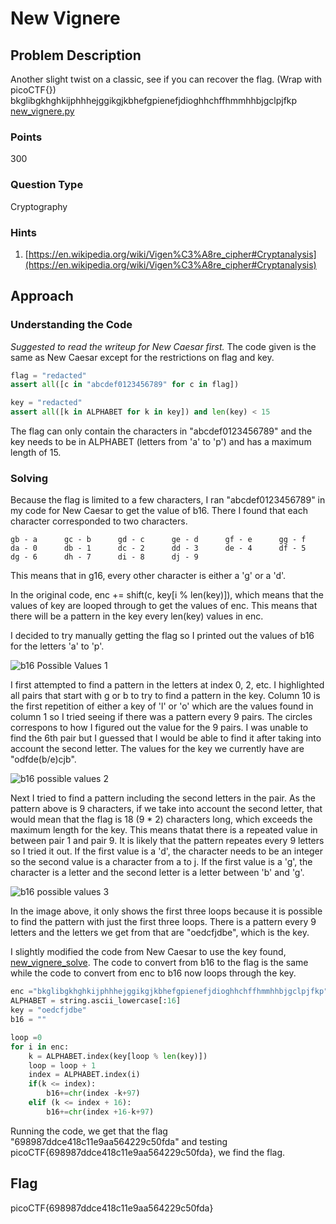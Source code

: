 # New Vignere

## Problem Description

Another slight twist on a classic, see if you can recover the flag. (Wrap with picoCTF{}) bkglibgkhghkijphhhejggikgjkbhefgpienefjdioghhchffhmmhhbjgclpjfkp [new_vignere.py](https://github.com/vivian-dai/PicoCTF2021-Writeup/blob/main/Cryptography/New%20Vignere/new_vignere.py)

### Points

300

### Question Type

Cryptography

### Hints

1. [https://en.wikipedia.org/wiki/Vigen%C3%A8re_cipher#Cryptanalysis](https://en.wikipedia.org/wiki/Vigen%C3%A8re_cipher#Cryptanalysis)

## Approach

### Understanding the Code

*Suggested to read the writeup for New Caesar first.* The code given is the same as New Caesar except for the restrictions on flag and key.

```python
flag = "redacted"
assert all([c in "abcdef0123456789" for c in flag])

key = "redacted"
assert all([k in ALPHABET for k in key]) and len(key) < 15
```

The flag can only contain the characters in "abcdef0123456789" and the key needs to be in ALPHABET (letters from 'a' to 'p') and has a maximum length of 15.

### Solving

Because the flag is limited to a few characters, I ran "abcdef0123456789" in my code for New Caesar to get the value of b16. There I found that each character corresponded to two characters.

```text
gb - a      gc - b      gd - c      ge - d      gf - e      gg - f
da - 0      db - 1      dc - 2      dd - 3      de - 4      df - 5
dg - 6      dh - 7      di - 8      dj - 9
```

This means that in g16, every other character is either a 'g' or a 'd'.

In the original code, enc += shift(c, key[i % len(key)]), which means that the values of key are looped through to get the values of enc. This means that there will be a pattern in the key every len(key) values in enc.

I decided to try manually getting the flag so I printed out the values of b16 for the letters 'a' to 'p'.

![b16 Possible Values 1](https://github.com/vivian-dai/PicoCTF2021-Writeup/blob/main/Cryptography/New%20Vignere/B16%20Possible%20Values%201.png)

I first attempted to find a pattern in the letters at index 0, 2, etc. I highlighted all pairs that start with g or b to try to find a pattern in the key. Column 10 is the first repetition of either a key of 'l' or 'o' which are the values found in column 1 so I tried seeing if there was a pattern every 9 pairs. The circles correspons to how I figured out the value for the 9 pairs. I was unable to find the 6th pair but I guessed that I would be able to find it after taking into account the second letter. The values for the key we currently have are "odfde(b/e)cjb".

![b16 possible values 2](https://github.com/vivian-dai/PicoCTF2021-Writeup/blob/main/Cryptography/New%20Vignere/b16%20possible%20values%202.jpeg)

Next I tried to find a pattern including the second letters in the pair. As the pattern above is 9 characters, if we take into account the second letter, that would mean that the flag is 18 (9 * 2) characters long, which exceeds the maximum length for the key. This means thatat there is a repeated value in between pair 1 and pair 9. It is likely that the pattern repeates every 9 letters so I tried it out. If the first value is a 'd', the character needs to be an integer so the second value is a character from a to j. If the first value is a 'g', the character is a letter and the second letter is a letter between 'b' and 'g'.

![b16 possible values 3](https://github.com/vivian-dai/PicoCTF2021-Writeup/blob/main/Cryptography/New%20Vignere/b16%20possible%20values%203.png)

In the image above, it only shows the first three loops because it is possible to find the pattern with just the first three loops. There is a pattern every 9 letters and the letters we get from that are "oedcfjdbe", which is the key.

I slightly modified the code from New Caesar to use the key found, [new_vignere_solve](https://github.com/vivian-dai/PicoCTF2021-Writeup/blob/main/Cryptography/New%20Vignere/new_vignere_solve.py). The code to convert from b16 to the flag is the same while the code to convert from enc to b16 now loops through the key.

```python
enc ="bkglibgkhghkijphhhejggikgjkbhefgpienefjdioghhchffhmmhhbjgclpjfkp"
ALPHABET = string.ascii_lowercase[:16] 
key = "oedcfjdbe"
b16 = ""

loop =0
for i in enc:
    k = ALPHABET.index(key[loop % len(key)])
    loop = loop + 1
    index = ALPHABET.index(i)
    if(k <= index):
        b16+=chr(index -k+97)
    elif (k <= index + 16):
        b16+=chr(index +16-k+97)
```

Running the code, we get that the flag "698987ddce418c11e9aa564229c50fda" and testing picoCTF{698987ddce418c11e9aa564229c50fda}, we find the flag.

## Flag

picoCTF{698987ddce418c11e9aa564229c50fda}
